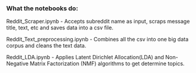 ### What the notebooks do:

Reddit_Scraper.ipynb - Accepts subreddit name as input, scraps message title, text, etc and saves data into a csv file. 

Reddit_Text_preprocessing.ipynb -  Combines all the csv into one big data corpus and cleans the text data. 

Reddit_LDA.ipynb - Applies Latent Dirichlet Allocation(LDA) and Non-Negative Matrix Factorization (NMF) algorithms to get determine topics. 


